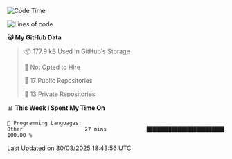<!--START_SECTION:waka-->
![Code Time](http://img.shields.io/badge/Code%20Time-1%2C131%20hrs%2035%20mins-blue)

![Lines of code](https://img.shields.io/badge/From%20Hello%20World%20I%27ve%20Written-224.9%20thousand%20lines%20of%20code-blue)

**🐱 My GitHub Data** 

> 📦 177.9 kB Used in GitHub's Storage 
 > 
> 🚫 Not Opted to Hire
 > 
> 📜 17 Public Repositories 
 > 
> 🔑 13 Private Repositories 
 > 
📊 **This Week I Spent My Time On** 

```text
💬 Programming Languages: 
Other                    27 mins             █████████████████████████   100.00 % 
```


 Last Updated on 30/08/2025 18:43:56 UTC
<!--END_SECTION:waka-->
